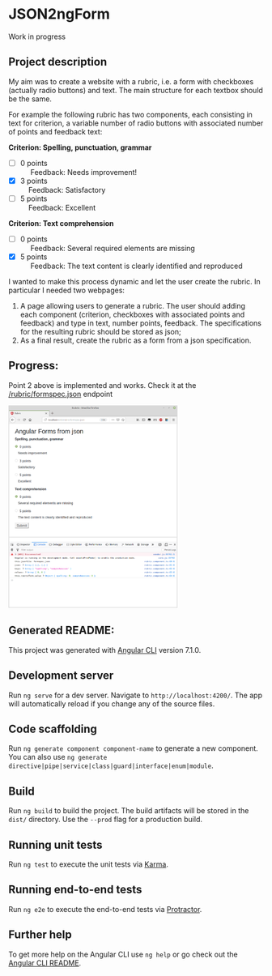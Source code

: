# JSON2ngForm

Work in progress

## Project description
My aim was to create a website with a rubric, i.e. a form with checkboxes (actually radio buttons) and text. The main structure for each textbox should be the same. 

For example the following rubric has two components, each consisting in text for criterion, a variable number of radio buttons with associated number of points and feedback text: 

**Criterion: Spelling, punctuation, grammar**
- [ ] 0 points  
&nbsp;&nbsp;&nbsp;&nbsp; Feedback: Needs improvement!
- [x] 3 points  
&nbsp;&nbsp;&nbsp;&nbsp;Feedback: Satisfactory
- [ ] 5 points  
&nbsp;&nbsp;&nbsp;&nbsp;Feedback: Excellent

**Criterion: Text comprehension**
- [ ] 0 points  
&nbsp;&nbsp;&nbsp;&nbsp; Feedback: Several required elements are missing
- [x] 5 points   
&nbsp;&nbsp;&nbsp;&nbsp; Feedback: The text content is clearly identified and reproduced

I wanted to make this process dynamic and let the user create the rubric. In particular I needed two webpages: 
1. A page allowing users to generate a rubric. The user should adding each component (criterion, checkboxes with associated points and feedback) and type in text, number points, feedback. The specifications for the resulting rubric should be stored as json;
2. As a final result, create the rubric as a form from a json specification.

## Progress:
Point 2 above is implemented and works. Check it at the [/rubric/formspec.json]() endpoint


<a href="url"><img src="https://github.com/aless80/JSON2ngForm/blob/master/img/02_rubric.png" height="400" ></a>






## Generated README:
This project was generated with [Angular CLI](https://github.com/angular/angular-cli) version 7.1.0.

## Development server

Run `ng serve` for a dev server. Navigate to `http://localhost:4200/`. The app will automatically reload if you change any of the source files.

## Code scaffolding

Run `ng generate component component-name` to generate a new component. You can also use `ng generate directive|pipe|service|class|guard|interface|enum|module`.

## Build

Run `ng build` to build the project. The build artifacts will be stored in the `dist/` directory. Use the `--prod` flag for a production build.

## Running unit tests

Run `ng test` to execute the unit tests via [Karma](https://karma-runner.github.io).

## Running end-to-end tests

Run `ng e2e` to execute the end-to-end tests via [Protractor](http://www.protractortest.org/).

## Further help

To get more help on the Angular CLI use `ng help` or go check out the [Angular CLI README](https://github.com/angular/angular-cli/blob/master/README.md).
